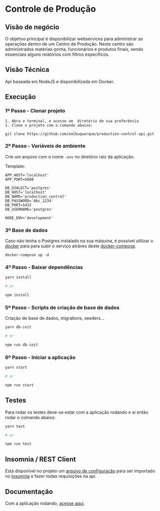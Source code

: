 # Controle de Produção

## Visão de negócio

O objetivo principal é disponibilizar webservices para administrar as operações dentro de um Centro de Produção. Neste centro são administrados matérias-prima, funcionários e produtos finais, sendo essenciais alguns relatórios com filtros específicos.

## Visão Técnica

Api baseada em NodeJS e disponibilizada em Docker.

## Execução

### 1º Passo - Clonar projeto
    1. Abra o terminal, e acesse um  diretório de sua preferência
    1. Clone o projeto com o comando abaixo:
```
git clone https://github.com/ealbuquerque/production-control-api.git
```

### 2º Passo - Variáveis de ambiente

Crie um arquivo com o nome `.env` no diretório raiz da aplicação.

Template:
```
APP_HOST='localhost'
APP_PORT=5000

DB_DIALECT='postgres'
DB_HOST='localhost'
DB_NAME='production_control'
DB_PASSWORD='Abc_1234'
DB_PORT=5432
DB_USERNAME='postgres'

NODE_ENV='development'
```

### 3º Base de dados

Caso não tenha o Postgres instalado na sua máquina, é possível utilizar o [docker](https://www.docker.com/) para para subir o serviço atráves deste [docker-compose](docker-compose.yml).

```
docker-compose up -d
```

### 4º Passo - Baixar dependências

```bash
yarn install

# or

npm install
```

### 5º Passo - Scripts de criação de base de dados

Criação de base de dados, migrations, seeders...

```bash
yarn db-init

# or

npm run db-init
```

### 6º Passo - Iniciar a aplicação

```bash
yarn start

# or

npm run start
```

## Testes

Para rodar os testes deve-se estar com a aplicação rodando e ai então rodar o comando abaixo:

```bash
yarn test

# or

npm run test
```

## Insomnia / REST Client

Está disponível no projeto um [arquivo de configuração](Insomnia_2019-07-10.json) para ser importado no [Insomnia](https://insomnia.rest/) e fazer todas requisições na api.

## Documentação

Com a aplicação rodando, [acesse aqui](http://localhost:5000/docs).
